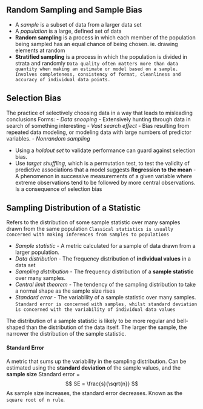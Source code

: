 ## Random Sampling and Sample Bias
- A *sample* is a subset of data from a larger data set
- A *population* is a large, defined set of data
- **Random sampling** is a process in which each member of the population being sampled has an equal chance of being chosen. ie. drawing elements at random
- **Stratified sampling** is a process in which the population is divided in strata and randomly 
`Data quality often matters more than data quantity when making an estimate or model based on a sample. Involves completeness, consistency of format, cleanliness and accuracy of individual data points.`
## Selection Bias
The practice of selectively choosing data in a way that leads to misleading conclusions
Forms:
	- *Data snooping* - Extensively hunting through data in search of something interesting
	- *Vast search effect* - Bias resulting from repeated data modeling, or modeling data with large numbers of predictor variables.
	- *Nonrandom sampling*
- Using a *holdout set* to validate performance can guard against selection bias.
- Use *target shuffling*, which is a permutation test, to test the validity of predictive associations that a model suggests
**Regression to the mean** - A phenomenon in successive measurements of a given variable where extreme observations tend to be followed by more central observations. Is a consequence of selection bias

## Sampling Distribution of a Statistic
Refers to the distribution of some sample statistic over many samples drawn from the same population
`Classical statistics is usually concerned with making inferences from samples to populations`
- *Sample statistic* - A metric calculated for a sample of data drawn from a larger population.
- *Data distribution* - The frequency distribution of **individual values** in a data set
- *Sampling distribution* - The frequency distribution of a **sample statistic** over many samples.
- *Central limit theorem* - The tendency of the sampling distribution to take a normal shape as the sample size rises
- *Standard error* - The variability of a sample statistic over many samples.
`Standard error is concerned with samples, whilst standard deviation is concerned with the variability of individual data values`

The distribution of a sample statistic is likely to be more regular and bell-shaped than the distribution of the data itself. The larger the sample, the narrower the distribution of the sample statistic.

#### Standard Error
A metric that sums up the variability in the sampling distribution. Can be estimated using the **standard deviation** of the sample values, and the **sample size**
Standard error = 
$$ SE = \frac{s}{\sqrt{n}} $$
As sample size increases, the standard error decreases. Known as the `square root of n rule`.
